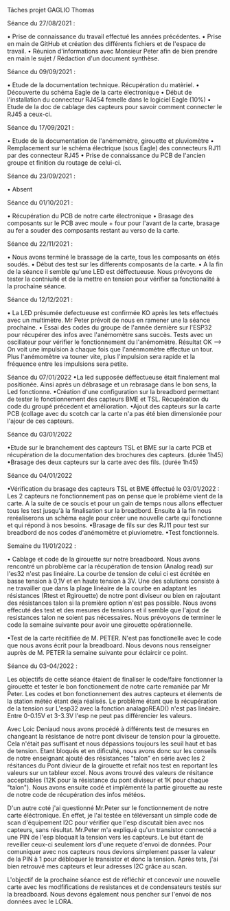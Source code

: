 Tâches projet GAGLIO Thomas

Séance du 27/08/2021 :


• Prise de connaissance du travail effectué les années précédentes.
• Prise en main de GitHub et création des différents fichiers et de l'espace de travail.
• Réunion d'informations avec Monsieur Peter afin de bien prendre en main le sujet / Rédaction d'un document synthèse.


Séance du 09/09/2021 :


• Etude de la documentation technique. Récupération du matèriel.
• Découverte du schéma Eagle de la carte électronique
• Début de l'installation du connecteur RJ454 femelle dans le logiciel Eagle (10%)
• Etude de la doc de cablage des capteurs pour savoir comment connecter le RJ45 a ceux-ci.


Séance du 17/09/2021 :

• Etude de la documentation de l'anémomètre, girouette et pluviomètre
• Remplacement sur le schéma électrique (sous Eagle) des connecteurs RJ11 par des connecteur RJ45
• Prise de connaissance du PCB de l'ancien groupe et finition du routage de celui-ci.  

Séance du 23/09/2021 :

• Absent


Séance du 01/10/2021 :

  • Récupération du PCB de notre carte électronique
  • Brasage des composants sur le PCB avec moule + four pour l'avant de la carte, brasage au fer a souder des composants restant au verso de la carte. 
  
  Séance du 22/11/2021 :
  
  • Nous avons terminé le brassage de la carte, tous les composants on étés soudés. 
  • Début des test sur les differents composants de la carte. 
  • A la fin de la séance il semble qu'une LED est déffectueuse. Nous prévoyons de tester la contniuité et de la mettre en tension pour vérifier sa fonctionalité à la prochaine séance.
  
 
  Séance du 12/12/2021 :
  
• La LED présumée defectueuse est confirmée KO après les tets effectués avec un multimètre. Mr Peter prévoit de nous en ramener une la séance prochaine.
• Essai des codes du groupe de l'année dernière sur l'ESP32 pour récupérer des infos avec l'anémomètre sans succès. Tests avec un oscillateur pour vérifier le fonctionnement du l'anémomètre. Résultat OK --> On voit une impulsion à chaque fois que l'anénmomètre effectue un tour. Plus l'anémomètre va touner vite, plus l'impulsion sera rapide et la fréquence entre les impulsions sera petite.

Séance du 07/01/2022
•La led supposée déffectueuse était finalement mal positionée. Ainsi après un débrasage et un rebrasage dans le bon sens, la Led fonctionne.
•Création d'une configuration sur la breadbord permettant de tester le fonctionnement des capteurs BME et TSL. Récupération du code du groupé précedent et amélioration.
•Ajout des capteurs sur la carte PCB (collage avec du scotch car la carte n'a pas été bien dimensionée pour l'ajour de ces capteurs.

Séance du 03/01/2022

•Etude sur le branchement des capteurs TSL et BME sur la carte PCB et récupération de la documentation des brochures des capteurs. (durée 1h45)
•Brasage des deux capteurs sur la carte avec des fils. (durée 1h45)

Séance du 04/01/2022

•Vérification du brasage des capteurs TSL et BME éffectué le 03/01/2022 : Les 2 capteurs ne fonctionnement pas on pense que le problème vient de la carte. A la suite de ce soucis et pour un gain de temps nous allons effectuer tous les test jusqu'à la finalisation sur la breadbord. Ensuite à la fin nous reréaliserons un schéma eagle pour créer une nouvelle carte qui fonctionne et qui répond à nos besoins.
•Brasage de fils sur des RJ11 pour test sur breadbord de nos codes d'anémomètre et pluviometre.
•Test fonctionnels. 

Semaine du 11/01/2022 : 

• Cablage et code de la girouette sur notre breadboard. Nous avons rencontré un pbroblème car la récupération de tension (Analog read) sur l'es32 n'est pas linéaire. La courbe de tension de celui ci est écrétée en basse tension à 0,1V et en haute tension à 3V. Une des solutions consiste à ne travailler que dans la plage linéaire de la courbe en adaptant les résistances (Rtest et Rgirouette) de notre pont diviseur ou bien en rajoutant des résistances talon si la première option n'est pas possible. Nous avons effecuté des test et des mesures de tensions et il semble que l'ajout de resistances talon ne soient pas nécessaires. Nous prévoyons de terminer le code la semaine suivante pour avoir une girouette opérationnelle. 

•Test de la carte récitifiée de M. PETER. N'est pas fonctionelle avec le code que nous avons écrit pour la breadboard. Nous devons nous renseigner auprès de M. PETER la semaine suivante pour éclaircir ce point. 



Séance du 03-04/2022 : 

Les objectifs de cette séance étaient de finaliser le code/faire fonctionner la girouette et tester le bon fonctionement de notre carte remaniée par Mr Peter. Les codes et bon fonctionnement des autres capteurs et élements de la station météo étant deja réalisés. 
Le problème étant que la récupération de la tension sur L'esp32 avec la fonction analagoREAD() n'est pas linéaire. Entre 0-0.15V et 3-3.3V l'esp ne peut pas différencier les valeurs. 

Avec Loic Deniaud nous avons procédé à différents test de mesures en changeant la résistance de notre pont diviseur de tension pour la girouette. Cela n'était pas suffisant et nous dépassions toujours les seuil haut et bas de tension. Etant bloqués et en dificulté, nous avons donc sur les conseils de notre enseignant ajouté des résistances "talon" en série avec les 2 résitances du Pont divieur de la girouette et refait nos test en reportant les valeurs sur un tableur excel. Nous avons trouvé des valeurs de résitance acceptables (12K pour la résistance du pont diviseur et 1K pour chaque "talon"). Nous avons ensuite codé et implémenté la partie girouette au reste de notre code de récupération des infos météos.

D'un autre coté j'ai questionné Mr.Peter sur le fonctionnement de notre carte éléctronique. En effet, je l'ai testée en téléversant un simple code de scan d'équipement I2C pour vérifier que l'esp discutait bien avec nos capteurs, sans résultat. Mr.Peter m'a expliqué qu'un transistor connecté a une PIN de l'esp bloquait la tension vers les capteurs. Le but étant de reveiller ceux-ci seulement lors d'une requete d'envoi de données. Pour comuniquer avec nos capteurs nous devions simplement passer la valeur de la PIN à 1 pour débloquer le transistor et donc la tension. Après tets, j'ai bien retrouvé mes capteurs et leur adresses I2C grâce au scan. 

L'objectif de la prochaine séance est de réfléchir et concevoir une nouvelle carte avec les modfifications de resistances et de condensateurs testés sur la breadboard. Nous devons également nous pencher sur l'envoi de nos données avec le LORA. 

